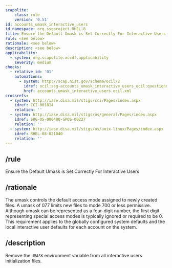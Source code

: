 ```yaml
---
scapolite:
    class: rule
    version: '0.51'
id: accounts_umask_interactive_users
id_namespace: org.ssgproject.RHEL-8
title: Ensure the Default Umask is Set Correctly For Interactive Users
rule: <see below>
rationale: <see below>
description: <see below>
applicability:
  - system: org.scapolite.xccdf.applicability
    severity: medium
checks:
  - relative_id: '01'
    automations:
      - system: http://scap.nist.gov/schema/ocil/2
        idref: ocil:ssg-accounts_umask_interactive_users_ocil:questionnaire:1
        href: accounts_umask_interactive_users.ocil.xml
crossrefs:
  - system: http://iase.disa.mil/stigs/cci/Pages/index.aspx
    idref: CCI-001814
    relation: ''
  - system: http://iase.disa.mil/stigs/os/general/Pages/index.aspx
    idref: SRG-OS-000480-GPOS-00227
    relation: ''
  - system: http://iase.disa.mil/stigs/os/unix-linux/Pages/index.aspx
    idref: RHEL-08-021040
    relation: ''
---
```



## /rule

Ensure the Default Umask is Set Correctly For Interactive Users

## /rationale

The
umask controls the default access mode assigned to newly created files.
A umask of 077 limits new files to mode 700 or less permissive. Although
umask can be represented as a four-digit number, the first digit
representing special access modes is typically ignored or required to be
0. This requirement applies to the globally configured system defaults
and the local interactive user defaults for each account on the system.

## /description

Remove
the `UMASK` environment variable from all interactive users
initialization files.
